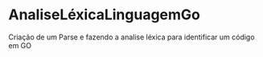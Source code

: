 # AnaliseLéxicaLinguagemGo
 Criação de um Parse e fazendo a analise léxica para identificar um código em GO
